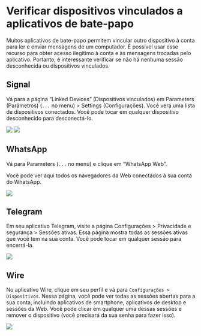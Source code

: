 # Verificar dispositivos vinculados a aplicativos de bate-papo

Muitos aplicativos de bate-papo permitem vincular outro dispositivo à conta para ler e enviar mensagens de um computador. É possível usar esse recurso para obter acesso ilegítimo à conta e às mensagens trocadas pelo aplicativo. Portanto, é interessante verificar se não há nenhuma sessão desconhecida ou dispositivos vinculados.

## Signal

Vá para a página “Linked Devices” (Dispositivos vinculados) em Parameters (Parâmetros) (`...` no menu) > Settings (Configurações). Você verá uma lista de dispositivos conectados. Você pode tocar em qualquer dispositivo desconhecido para desconectá-lo.

![](../.gitbook/assets/signal1.png) ![](../.gitbook/assets/signal2.png)

## WhatsApp

Vá para Parameters (`...` no menu) e clique em “WhatsApp Web”.

Você pode ver aqui todos os navegadores da Web conectados à sua conta do WhatsApp.

![](../.gitbook/assets/whatsapp.png)

## Telegram

Em seu aplicativo Telegram, visite a página Configurações > Privacidade e segurança > Sessões ativas. Essa página mostra todas as sessões ativas que você tem na sua conta. Você pode tocar em qualquer sessão para encerrá-la.

![](../.gitbook/assets/telegram.png)

## Wire

No aplicativo Wire, clique em seu perfil e vá para `Configurações > Dispositivos`. Nessa página, você pode ver todas as sessões abertas para a sua conta, incluindo aplicativos de smartphone, aplicativos de desktop e sessões da Web. Você pode clicar em qualquer uma dessas sessões e remover o dispositivo (você precisará da sua senha para fazer isso).

![](../.gitbook/assets/wire.png)
